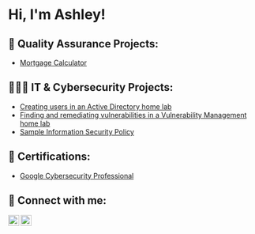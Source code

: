 <h1>Hi, I'm Ashley!</h1>

<h2>🧪 Quality Assurance Projects:</h2>

  - [Mortgage Calculator](https://github.com/ahandy30/mortgage-calculator-tests/tree/mortcalc#)

<h2>👩🏽‍💻 IT & Cybersecurity Projects:</h2>

  - [Creating users in an Active Directory home lab](https://github.com/ahandy30/ActiveDirectoryRepository)
  - [Finding and remediating vulnerabilities in a Vulnerability Management home lab](https://github.com/ahandy30/VulnerabilityManagement)
  - [Sample Information Security Policy](https://github.com/ahandy30/InformationSecurityPolicy/files/15436503/Sample.Information.Security.Policy.pdf)

<h2>📃 Certifications:</h2>

  - [Google Cybersecurity Professional](https://coursera.org/share/96c7a14529ba747cfd459b9a6b08795e)

<h2> 📱 Connect with me:</h2>

[<img align="left" alt="JoshMadakor | YouTube" width="22px" src="https://cdn.jsdelivr.net/npm/simple-icons@v3/icons/youtube.svg" />][youtube]
[<img align="left" alt="JoshMadakor | LinkedIn" width="22px" src="https://cdn.jsdelivr.net/npm/simple-icons@v3/icons/linkedin.svg" />][linkedin]

[youtube]: https://www.youtube.com/@ThatTechyLady
[linkedin]: https://linkedin.com/in/ashleyhandy

<!---
ahandy30/ahandy30 is a ✨ special ✨ repository because its `README.md` (this file) appears on your GitHub profile.
You can click the Preview link to take a look at your changes.
--->
